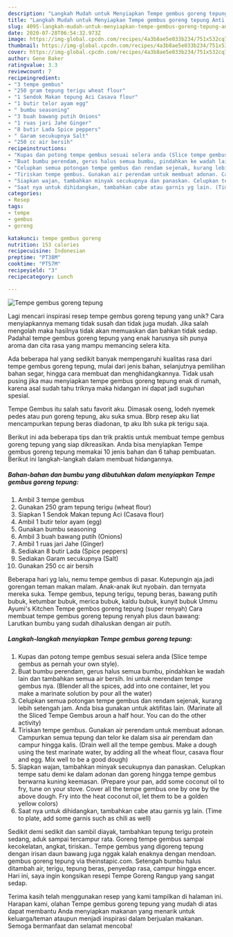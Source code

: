 ```yaml
---
description: "Langkah Mudah untuk Menyiapkan Tempe gembus goreng tepung Anti Gagal"
title: "Langkah Mudah untuk Menyiapkan Tempe gembus goreng tepung Anti Gagal"
slug: 4095-langkah-mudah-untuk-menyiapkan-tempe-gembus-goreng-tepung-anti-gagal
date: 2020-07-28T06:54:32.973Z
image: https://img-global.cpcdn.com/recipes/4a3b8ae5e033b234/751x532cq70/tempe-gembus-goreng-tepung-foto-resep-utama.jpg
thumbnail: https://img-global.cpcdn.com/recipes/4a3b8ae5e033b234/751x532cq70/tempe-gembus-goreng-tepung-foto-resep-utama.jpg
cover: https://img-global.cpcdn.com/recipes/4a3b8ae5e033b234/751x532cq70/tempe-gembus-goreng-tepung-foto-resep-utama.jpg
author: Gene Baker
ratingvalue: 3.3
reviewcount: 7
recipeingredient:
- "3 tempe gembus"
- "250 gram tepung terigu wheat flour"
- "1 Sendok Makan tepung Aci Casava flour"
- "1 butir telor ayam egg"
- " bumbu seasoning"
- "3 buah bawang putih Onions"
- "1 ruas jari Jahe Ginger"
- "8 butir Lada Spice peppers"
- " Garam secukupnya Salt"
- "250 cc air bersih"
recipeinstructions:
- "Kupas dan potong tempe gembus sesuai selera anda (Slice tempe gembus as pernah your own style)."
- "Buat bumbu perendam, gerus halus semua bumbu, pindahkan ke wadah lain dan tambahkan semua air bersih. Ini untuk merendam tempe gembus nya. (Blender all the spices, add into one container, let you make a marinate solution by pour all the water)"
- "Celupkan semua potongan tempe gembus dan rendam sejenak, kurang lebih setengah jam. Anda bisa gunakan untuk aktifitas lain. (Marinate all the Sliced Tempe Gembus aroun a half hour. You can do the other activity)"
- "Tiriskan tempe gembus. Gunakan air perendam untuk membuat adonan. Campurkan semua tepung dan telor ke dalam sisa air perendam dan campur hingga kalis. (Drain well all the tempe gembus. Make a dough using the test marinate water, by adding all the wheat flour, casava flour and egg. Mix well to be a good dough)"
- "Siapkan wajan, tambahkan minyak secukupnya dan panaskan. Celupkan tempe satu demi ke dalam adonan dan goreng hingga tempe gembus berwarna kuning keemasan. (Prepare your pan, add some coconut oil to fry, tune on your stove. Cover all the tempe gembus one by one by the above dough. Fry into the heat coconut oil, let them to be a golden yellow colors)"
- "Saat nya untuk dihidangkan, tambahkan cabe atau garnis yg lain. (Time to plate, add some garnis such as chili as well)"
categories:
- Resep
tags:
- tempe
- gembus
- goreng

katakunci: tempe gembus goreng 
nutrition: 153 calories
recipecuisine: Indonesian
preptime: "PT38M"
cooktime: "PT57M"
recipeyield: "3"
recipecategory: Lunch

---
```



![Tempe gembus goreng tepung](https://img-global.cpcdn.com/recipes/4a3b8ae5e033b234/751x532cq70/tempe-gembus-goreng-tepung-foto-resep-utama.jpg)

Lagi mencari inspirasi resep tempe gembus goreng tepung yang unik? Cara menyiapkannya memang tidak susah dan tidak juga mudah. Jika salah mengolah maka hasilnya tidak akan memuaskan dan bahkan tidak sedap. Padahal tempe gembus goreng tepung yang enak harusnya sih punya aroma dan cita rasa yang mampu memancing selera kita.

Ada beberapa hal yang sedikit banyak mempengaruhi kualitas rasa dari tempe gembus goreng tepung, mulai dari jenis bahan, selanjutnya pemilihan bahan segar, hingga cara membuat dan menghidangkannya. Tidak usah pusing jika mau menyiapkan tempe gembus goreng tepung enak di rumah, karena asal sudah tahu triknya maka hidangan ini dapat jadi suguhan spesial.

Tempe Gembus itu salah satu favorit aku. Dimasak oseng, lodeh nyemek pedes atau pun goreng tepung, aku suka smua. Bbrp resep aku liat mencampurkan tepung beras diadonan, tp aku lbh suka pk terigu saja.


Berikut ini ada beberapa tips dan trik praktis untuk membuat tempe gembus goreng tepung yang siap dikreasikan. Anda bisa menyiapkan Tempe gembus goreng tepung memakai 10 jenis bahan dan 6 tahap pembuatan. Berikut ini langkah-langkah dalam membuat hidangannya.

<!--inarticleads1-->

##### Bahan-bahan dan bumbu yang dibutuhkan dalam menyiapkan Tempe gembus goreng tepung:

1. Ambil 3 tempe gembus
1. Gunakan 250 gram tepung terigu (wheat flour)
1. Siapkan 1 Sendok Makan tepung Aci (Casava flour)
1. Ambil 1 butir telor ayam (egg)
1. Gunakan  bumbu seasoning
1. Ambil 3 buah bawang putih (Onions)
1. Ambil 1 ruas jari Jahe (Ginger)
1. Sediakan 8 butir Lada (Spice peppers)
1. Sediakan  Garam secukupnya (Salt)
1. Gunakan 250 cc air bersih


Beberapa hari yg lalu, nemu tempe gembus di pasar. Kutepungin aja.jadi gorengan teman makan malam. Anak-anak ikut nyobain. dan ternyata mereka suka. Tempe gembus, tepung terigu, tepung beras, bawang putih bubuk, ketumbar bubuk, merica bubuk, kaldu bubuk, kunyit bubuk Ummu Ayumi&#39;s Kitchen Tempe gembos goreng tepung (super renyah) Cara membuat tempe gembus goreng tepung renyah plus daun bawang: Larutkan bumbu yang sudah dihaluskan dengan air putih. 

<!--inarticleads2-->

##### Langkah-langkah menyiapkan Tempe gembus goreng tepung:

1. Kupas dan potong tempe gembus sesuai selera anda (Slice tempe gembus as pernah your own style).
1. Buat bumbu perendam, gerus halus semua bumbu, pindahkan ke wadah lain dan tambahkan semua air bersih. Ini untuk merendam tempe gembus nya. (Blender all the spices, add into one container, let you make a marinate solution by pour all the water)
1. Celupkan semua potongan tempe gembus dan rendam sejenak, kurang lebih setengah jam. Anda bisa gunakan untuk aktifitas lain. (Marinate all the Sliced Tempe Gembus aroun a half hour. You can do the other activity)
1. Tiriskan tempe gembus. Gunakan air perendam untuk membuat adonan. Campurkan semua tepung dan telor ke dalam sisa air perendam dan campur hingga kalis. (Drain well all the tempe gembus. Make a dough using the test marinate water, by adding all the wheat flour, casava flour and egg. Mix well to be a good dough)
1. Siapkan wajan, tambahkan minyak secukupnya dan panaskan. Celupkan tempe satu demi ke dalam adonan dan goreng hingga tempe gembus berwarna kuning keemasan. (Prepare your pan, add some coconut oil to fry, tune on your stove. Cover all the tempe gembus one by one by the above dough. Fry into the heat coconut oil, let them to be a golden yellow colors)
1. Saat nya untuk dihidangkan, tambahkan cabe atau garnis yg lain. (Time to plate, add some garnis such as chili as well)


Sedikit demi sedikit dan sambil diayak, tambahkan tepung terigu protein sedang, aduk sampai tercampur rata. Goreng tempe gembus sampai kecokelatan, angkat, tiriskan.. Tempe gembus yang digoreng tepung dengan irisan daun bawang juga nggak kalah enaknya dengan mendoan. gembus goreng tepung via theinstapic.com. Setengah bumbu halus ditambah air, terigu, tepung beras, penyedap rasa, campur hingga encer. Hari ini, saya ingin kongsikan resepi Tempe Goreng Rangup yang sangat sedap. 

Terima kasih telah menggunakan resep yang kami tampilkan di halaman ini. Harapan kami, olahan Tempe gembus goreng tepung yang mudah di atas dapat membantu Anda menyiapkan makanan yang menarik untuk keluarga/teman ataupun menjadi inspirasi dalam berjualan makanan. Semoga bermanfaat dan selamat mencoba!
